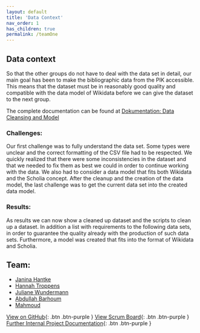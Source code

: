 ```yaml
---
layout: default
title: 'Data Context' 
nav_order: 1
has_children: true
permalink: /teamOne
---
```



## Data context
So that the other groups do not have to deal with the data set in detail, our main goal has been to make the bibliographic data from the PIK accessible. 
This means that the dataset must be in reasonably good quality and compatible with the data model of Wikidata before we can give the dataset to the next group.

The complete documentation can be found at  [Dokumentation: Data Cleansing and Model](https://github.com/code-openness/Documentation/wiki/Data-Model)

### Challenges: 
Our first challenge was to fully understand the data set. Some types were unclear and the correct formatting of the CSV file had to be respected. We quickly realized that there were some inconsistencies in the dataset and that we needed to fix them as best we could in order to continue working with the data. 
We also had to consider a data model that fits both Wikidata and the Scholia concept. After the cleanup and the creation of the data model, the last challenge was to get the current data set into the created data model. 


### Results: 
As results we can now show a cleaned up dataset and the scripts to clean up a dataset.  In addition a list with requirements to the following data sets, in order to guarantee the quality already with the production of such data sets. 
Furthermore, a model was created that fits into the format of Wikidata and Scholia. 


## Team: 
- [Janina Hantke](https://github.com/Jhantke)
- [Hannah Troppens](https://github.com/HannahMariechen)
- [Juliane Wundermann](https://github.com/julianewundermann)
- [Abdullah Barhoum](https://github.com/AbdBarho)
- [Mahmoud](https://github.com/kozae)


[View on GitHub](https://github.com/orgs/code-openness/teams/data-context){: .btn .btn-purple }
[View Scrum Board](https://github.com/orgs/code-openness/projects/3){: .btn .btn-purple }
[Further Internal Project Documentation](https://github.com/code-openness/Documentation/wiki){: .btn .btn-purple }

